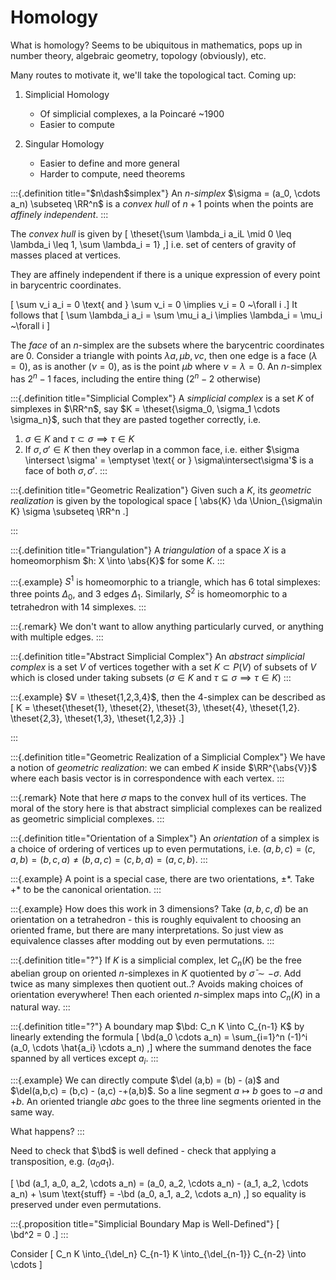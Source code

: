 # Homology

What is homology? 
Seems to be ubiquitous in mathematics, pops up in number theory, algebraic geometry, topology (obviously), etc.

Many routes to motivate it, we'll take the topological tact. 
Coming up:

1. Simplicial Homology
   
   - Of simplicial complexes, a la Poincaré ~1900
   - Easier to compute

2. Singular Homology

   - Easier to define and more general
   - Harder to compute, need theorems


:::{.definition title="$n\dash$simplex"}
An *n-simplex* $\sigma = (a_0, \cdots a_n) \subseteq \RR^n$ is a *convex hull* of $n+1$ points when the points are *affinely independent*.
:::


The *convex hull* is given by 
\[
\theset{\sum \lambda_i a_iL \mid 0 \leq \lambda_i \leq 1, \sum \lambda_i = 1}
,\] 
i.e. set of centers of gravity of masses placed at vertices.

They are affinely independent if there is a unique expression of every point in barycentric coordinates.

\[
\sum v_i a_i = 0 \text{ and } \sum v_i = 0 \implies v_i = 0 ~\forall i
.\] 
It follows that
\[
\sum \lambda_i a_i = \sum \mu_i a_i
\implies
\lambda_i = \mu_i ~\forall i
\]

The *face* of an $n$-simplex are the subsets where the barycentric coordinates are 0. Consider a triangle with points $\lambda a, \mu b, \nu c$, then one edge is a face ($\lambda=0$), as is another $(\nu = 0$), as is the point $\mu b$ where $\nu  = \lambda = 0$. An $n$-simplex has $2^n - 1$ faces, including the entire thing ($2^n - 2$ otherwise)


:::{.definition title="Simplicial Complex"}
A *simplicial complex* is a set $K$ of simplexes in $\RR^n$, say $K = \theset{\sigma_0, \sigma_1 \cdots \sigma_n}$, such that they are pasted together correctly, i.e.

1. $\sigma \in K \text{ and } \tau \subset \sigma \implies \tau \in K$
2. If $\sigma, \sigma' \in K$ then they overlap in a common face, i.e. either $\sigma \intersect \sigma' = \emptyset \text{ or } \sigma\intersect\sigma'$ is a face of both $\sigma,\sigma'$.
:::

:::{.definition title="Geometric Realization"}
Given such a $K$, its *geometric realization* is given by the topological space 
\[
\abs{K} \da \Union_{\sigma\in K} \sigma \subseteq \RR^n
.\]

:::

:::{.definition title="Triangulation"}
A *triangulation* of a space $X$ is a homeomorphism $h: X \into \abs{K}$ for some $K$.
:::


:::{.example}
$S^1$ is homeomorphic to a triangle, which has 6 total simplexes: three points $\Delta_0$, and 3 edges $\Delta_1$.
Similarly, $S^2$ is homeomorphic to a tetrahedron with 14 simplexes.
:::

:::{.remark}
We don't want to allow anything particularly curved, or anything with multiple edges.
:::


:::{.definition title="Abstract Simplicial Complex"}
An *abstract simplicial complex* is a set $V$ of vertices together with a set $K \subset P(V)$ of subsets of $V$ which is closed under taking subsets ($\sigma \in K \text{ and } \tau \subseteq \sigma \implies \tau \in K$)
:::


:::{.example}
$V = \theset{1,2,3,4}$, then the 4-simplex can be described as 
\[
K = \theset{\theset{1}, \theset{2}, \theset{3}, \theset{4}, \theset{1,2}. \theset{2,3}, \theset{1,3}, \theset{1,2,3}}
.\]

:::


:::{.definition title="Geometric Realization of a Simplicial Complex"}
We have a notion of *geometric realization*: we can embed $K$ inside $\RR^{\abs{V}}$ where each basis vector is in correspondence with each vertex. 
:::

:::{.remark}
Note that here $\sigma$ maps to the convex hull of its vertices.
The moral of the story here is that abstract simplicial complexes can be realized as geometric simplicial complexes.
:::

:::{.definition title="Orientation of a Simplex"}
An *orientation* of a simplex is a choice of ordering of vertices up to even permutations, i.e. $(a,b,c) = (c,a,b) = (b,c,a) \neq (b,a,c) = (c,b,a) = (a,c,b)$. 
:::

:::{.example}
A point is a special case, there are two orientations, $\pm *$. 
Take $+*$ to be the canonical orientation. 
:::

:::{.example}
How does this work in 3 dimensions? 
Take $(a,b,c,d)$ be an orientation on a tetrahedron - this is roughly equivalent to choosing an oriented frame, but there are many interpretations. 
So just view as equivalence classes after modding out by even permutations.
:::


:::{.definition title="?"}
If $K$ is a simplicial complex, let $C_n(K)$ be the free abelian group on oriented $n$-simplexes in $K$ quotiented by $\bar\sigma \sim -\sigma$. 
Add twice as many simplexes then quotient out..? 
Avoids making choices of orientation everywhere! 
Then each oriented $n$-simplex maps into $C_n(K)$ in a natural way.
:::

:::{.definition title="?"}
A boundary map $\bd: C_n K \into C_{n-1} K$ by linearly extending the formula 
\[
\bd(a_0 \cdots a_n) = \sum_{i=1}^n (-1)^i (a_0, \cdots \hat{a_i} \cdots a_n)
,\] 
where the summand denotes the face spanned by all vertices except $a_i$.
:::

:::{.example}
We can directly compute $\del (a,b) = (b) - (a)$ and $\del(a,b,c) = (b,c) - (a,c) -+(a,b)$.
So a line segment $a \mapsto b$ goes to $-a$ and $+b$.
An oriented triangle $abc$ goes to the three line segments oriented in the same way.

What happens?
:::

Need to check that $\bd$ is well defined - check that applying a transposition, e.g. $(a_0 a_1)$. 


\[
\bd (a_1, a_0, a_2, \cdots a_n) = (a_0, a_2, \cdots a_n) - (a_1, a_2, \cdots a_n) + \sum \text{stuff} = -\bd (a_0, a_1, a_2, \cdots a_n)
,\]
so equality is preserved under even permutations.

:::{.proposition title="Simplicial Boundary Map is Well-Defined"}
\[  
\bd^2 = 0
.\]
:::


Consider
\[
C_n K \into_{\del_n} C_{n-1} K \into_{\del_{n-1}} C_{n-2} \into \cdots
\]




